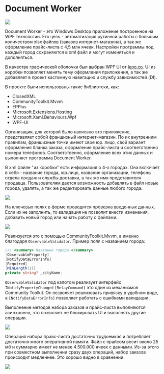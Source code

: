 # Document Worker

![](https://lh3.googleusercontent.com/fife/AMPSemeB57pvmyH2pfPLj08wvCNAL6oXHZH0VoWlog5A4sTzAvCQ-PRtf6yOoHSmyXnmv64UaS7zyl2QhEVtYFyer3tP_UYuAxEPiip9otf5gRXJB0QDLQIqGbgb2bvkwirf5TM3ciUr2Jx8qnZOnXnp22QIAqCHFcSfQo0BoqWNCg3SKd2nWFpQhIpuY003B-ym_ApzvybNHUu566DM9bOqc-ZiFKoHU5yu-VSg4gQvJy7cuLQHlriyx7wZA82n27-F91TvhIcjVNrzab-3WCMBz-W8WtiJgO2i1-7j39luLlQl1oDZSKD8nh6F7tI935w4lb2JEKq24Hh3gqK5egKme96qA3RlCtIuzqJPGSVEQVfhDvURdrmMZdqfbWeWD2hfacuKp8j6fTUmfB1QpyGASAaItsSxjO1-0T6x2urzI6EGn-7ZFWB6AH9Cxm_DeuFi13ElQkBNOp5dQNTNvdv8Ld_QkFf9_2cvymsT7dXA9UJSjVrJlTNvacjjxBl4ErSLXKfEqddEbVE3AUgn0a-CKIqGgM1gmJTcl-os3JyfNEXGGmbE2u7irFYKUDP1HqPgA2kZ0yK9hwXF5fu-T1nBJhqz56Kfk8h8K5l8RRAkhsZjgOq97FM_EQ5WC8Cqp7pU48U_r4wKWXaNItxK0f5px6L7lA3NxOG-_6taWnrP2quTCkyH9oLmHi8shQqu1-hOxPSbTXc4PWvwXedsBXBg4Kks8Skv4qol9MA0fGXir1Q45FtCanrFtx7EfgGnSEaC47whx1_ieBoCCjppFgYusHYwII0ldBvNFlGiOsiN-eISIImT1sn_CsaJ5iY1D1p5XNz_UcYps84VKQK7aeW5ouX8K34HA-8YPbFVIuCcanbhzDjXRausNN018tQI4TwTRUxBUAfh2cO_B1-c9W5mGtwL229xju_NOLSnYssAgHVnUxHFvmf-agTeGx0negS5uV-cXV33UnyJhz46dZrGzrkMu6cqQGRJPtVnawsKeecz-TM4N0MJLj90NuSar_Zb3gAMwkZ5kXzowAxbm43WVJsoRxtLhVmst-NI63rpuTDuLN1ILtC9zVugeIfqypqpRx8tZ1HFb7t8W2jD7PCsxcsa1WtMJBH6IL0NviEALw_KRWGnMYUmV2NI7cblF0p8zqVgpzOw43cdGe-C2_WIhIitbzE_rBSB1iklCQQrJNhj7qbx1lvdzvDqWZG67YMixydTgXsxtEVktHc9Cs6WVPizdRFhZnUmAQW3sDjse028lBI3chOv4fZFlmXaK4oIXBUG2Q0bja_p-5UKi-MqpueytUFZbE9UWn5b6SkZFbft4oYaMy3r2GerGcU_OTeHInnJIW_MbUWhoXf1n7FruB1HSTGKksrBEmC3FsvhyzwUPHdLSAyqJvquPSZFv_qp2pHlAN1yOZySxaFhx8WInnU-U3b2SUzle6ewRhXQkb1EVPr6KUyGy7Iq0u1XdP_ACkeUp40hoev9CMyUgfFTYA=w1920-h940)

Document Worker - это Windows Desktop приложение построенное на WPF технологии. Его цель - автоматизация рутинной работы с большим количеством xlsx файлов (заказов интернет-магазина), а так же оформление прайс-листа с 4,5 млн ячеек. Настройки программы под каждый город сохраняются в xml файл и могут изменяться и дополняться.

В качестве графической оболочки был выбран WPF UI от [lepo.co](https://wpfui.lepo.co/). UI из коробки позволяет менять тему оформления приложения, а так же добавляет в проект кастомную навигацию и службу зависимостей (DI).

В проекте были использованы такие библиотеки, как:
- ClosedXML
- CommunityToolkit.Mvvm
- EPPlus
- Microsoft.Extensions.Hosting
- Microsoft.Xaml.Behaviours.Wpf
- WPF-UI

Организация, для которой было написано это приложение, представляет собой франшизный интернет-магазин. По их внутренним правилам, франшизные точки имеют свое юр. лицо, свой вариант оформления бланка заказа, оформление прайс-листа и соответственно номера телефонов. Соответственно, оформление всех этих данных и выполняет программа Document Worker.

В xml файле "из коробки" есть информация о 4-х городах. Она включает в себя - название города, юр.лицо, название организации, телефоны отдела продаж и службы доставки, а так же имя представителя продавца. Пользователям дается возможность добавлять в файл новые города, удалять, а так же редактировать данные любого города.

![](https://lh3.googleusercontent.com/fife/AMPSemd9oVIuVqYP-13iBYpp2PIr2QQiS3k47TpNk0zFjywbM3Iq_SjzaSgqAu2nhJ2BZ7dcOhgQp-x36k1rQeDTWIFcT12S1pPHQ6gCBbteieczFWavx2JTCG4Vi8a1x80n7vo53QK7YwRvC4WpWiLxAm-0T7sbO7PuD28C06_0KxdKkijgYDRAHpTucIEN9fqc84kikEP04HVyHRipcqq4Q6zUSaX7B278hag7sEJN1hbnLtXsIB85SbJQKE-Z1B3D76q7YlVzgnfWMK-Z97dAug-NMKCd_A9COCLPV3No8LSQN3JjcIIy3gYTjjY1IcU9zB49eUrWZPiD1k2KDb9YK9hWYo9J71xQZibU0qC0h3FIBBV9vmo7JX0SMs2dCURtzHP80kEEFBdMEZObeZri-v5QhTXEk1KMq-ETLkW7087O-hkfqyzGaF-JVQDDpYluzJ0opKdx3hN3j6EnbFTmCI34thSQpTXegPcgqYyOsySHjLUb8S6WVNckWLhKLvawl_05ksGDz10bB9qdbmNFOyW2ewllznw0R1QN1KFjc1qq1GYBoq7qyQp1Yja6biDAnd9ixQtTnmZVk6aj6U6_PSsj5H_lOFhFxEC9if6luY4qV8YmykVaX45G_mGQpyxmZsSJWjYiqd0KcTLbGlxPs2pTpKK7qqf5g9h-erzvUUF2KwP2uvqlo_GNNf6X7N4BP81oFYAVMVqfMEb9-mt7IIKbll7kCfomtQtaLicCLeGUVbemsJLntfKoysiEXDtRYPfEdxRme_gXSAzdi0Pbr4jQtVkdY4nvHHVooOVlNkAVzAio6hzP5V-a9A4u5u4duPjczwk2vrOKrE71rlbE1ipjQNrj9Lozc4GGoZE6gdCov0L92cBKXdlBf7-K9QQ173OJ-Rr33MRu1QXJcp-jKDodDYmZjeD1mCp0UMijBebGEtkxyRQfSPgz7tWMRuH6qknZkXSD5KuRGztpYHFt6VdeG70ZaSxCoq7J4Ugeb3pRrNSpc83HbDqu8XIpPm_lKPc4veiiu4pjRW3OBMoOvwO1yXO1Gm8ivvbUr0Y8Sx6b_XP0VgfNmktHSuH4uP1YRGJ-XURwfBAsl6hgKD03Q9hJRCJoThcRH_nFIzOmF6B9nNdFfVD1SHw3IGEftV5Sh6pJw07IYOsByen1pCD6sltjz9RUNSCZnH46U1AEjTvG9kyyuMVdozfcJ4fsH03vGtS9vwdhFerc-YFBiyKHHDHioSXqI4r4WOqZfE4lhh2BZruZUprgc7ukyqrygNf8CQaO11fQo9K8WzQb3Ya3J90JIZHahsFFplABemq9_aQdBiayVJKxf1igeSrmktC-II0BFzJgP9dcf7l3XjJFQ6CQVkZ5X1lA0ZlfQEGBbCCy53_d2r91qEJ1093pkG97xj2qlPBeQGbMDyvqVpSSj5Nrmaro_hfQTtYQRcjbcx9fXbBbOdAe7Xe_tkmHBqQ-9qS2Fqei9fuBwMwMZQJNuQ=w1920-h940)

На ключевых полях в форме проводится проверка введенных данных. Если их не заполнить, то валидация не позволит внести изменения, добавить новый город или начать работу с файлами.

![](https://lh3.googleusercontent.com/fife/AMPSemeaMmNmA-Jjtxjm3mm4_pfaaZB6dI57fwj5s4KCQOxTj8yhiikzIu9MTiwvM_eu9_JfAZvv3EEd5d3UbcU-baCkokxDELMJDeCMhdlI_kv7Jofyaao1dwDdS1BmJI73sWH9g3zUQllWJ6z71I6im7kSFHLLPPbzlv38J6Nmhvq2SPVJO8NU61S_WEkPJ7330Frnh7Ik0-jtOOsuxDScwHdVMlCzlT-vJLn_JnBfebYa78agMyRZgWSyL7JyFVH3fNt_Tu-qTmcekGmoNfUO0S2v18rwzk0nd3qWUccPuK9WUI0Yp8BBu_iJIP0W7uZ0h6VCb0Xfovm9LS1SZJ4AFtuu7OkAzOc7XyfqXp7wnA_q2eMZE_c9zJe4J6JrbTTCxfxArhWWjanZHI3GfIqq86HjlCvWFD7Uf2b_K6nPghgSua5IaBsLDwVc7Y2li2so-OCUDDbfmax_bX5lVkvN2a6Kdw1ZrBhYljrPiye1SQqQLlp1Q7uXVHh5-frBtenw2ZN73ueRpfSVHOLD97X8zvPtJKk0VaqdXf--sjS4Rx9VAN52Jz0C3KtF28dbc3XqqCpQoW7BT8FuAGR3ZNC5OZraWjSi-JoKQlzM-FcASZ974AZypnNApiur3pq11d2uX55FPD5icCezL0U_CcqHh6-IeKM2JXvd6KRv0S8M29RwJkkRX6BtcYWrNmGIgyNMFNw15Au1N-_5KXtQMmw-mY7haFTpz-EyNnL2WkfZ84WHjce00JcJDxgWRsc8DhrmYq-oaJiAHlGctc4Xxk1XkeAUXGfGOGwHRG0E9SkxdoaXWmqHhajeaeEIYECL5bUwIuk8sNQhCtZdkbaljwnRbXoabzP_rji_fCapQ3IfDOmo6VRgcIlm_gGxKm8pzT2Vjgvn2iVIQuDL54pdioZn9y60ePAGMYsOnj-So0hIcfuDC5Rb32aX1eTUbu5-1GBOG_GzskVzLNYAympes7GZE8O0yTbakJkrBwJJ-UDh121Kk8EaXgXFVb9KQUByH91Itfs8pbE5NdPe4Mh4IjF5kfF065kPTv1SsRnAHt6MgzKvKQ1GG6ANL316drDZm1gwmYye-nZ_DK4VG_1S63OcR_mqPCFQ28GSshaqiSnAYgZ-yh8kwpjUr0SWx4UHStEoVeVyMtGbyYsCha9L91ZqClghtGlK9AcnKSgJaW2Uc492jw-v4NdMRLx-iRQeHrfaSpN1L1UqIQ3Ql6kx1gLR_4Rie8Rd6Kx0o7GDBvYxBv11WlR0G_VGyIL6YuG5FA-ZItF15DGX9g-XB6QixuZ07gEdsamYUY--qXmhhITYzS1fZknBGNAKwYtHBR9onfpVoBqtWxbOuFQz9effHujS6M_PVwYUWeAQfzXuJ1m6aucxi97sxjNll-NreRmnaoQhAZSKv0TD9kPfO4dSulo8wSnOU3OfE_BDPbJYMdgtiN7uzd6jDQ_oY0W76Clti1D2ODpbM399nczY-WitBbEiZA=w1920-h940)

Реализуется это с помощью CommunityToolkit.Mvvm, а именно благодаря `ObservableValidator`. Пример поля с названием города:

````c#
/// <summary> Название города </summary>
[ObservableProperty]
[NotifyDataErrorInfo]
[Required]
[MinLength(1)]
private string? _cityName;
````
`ObservableValidator` под капотом реализует интерфейс `INotifyPropertyChanged`
`[RelayCommand]` это один из механизмов Community Toolkit. Он позволяет реализовать привязку в удобном виде, а `[NotifyDataErrorInfo]` позволяет работать с ошибками валидации.

Выполнение методов набора заказов и прайс-листа выполняются асинхронно, что позволяет не блокировать UI и выполнять другие операции.

![](https://lh3.googleusercontent.com/fife/AMPSemeL8XGc6K0CJE1WvHNHwhOgYS8-gAu96or7NYIA0-urdjl-ZCqVRZpdccZmLhUapPHZPZyXcCy543GSGuTFbzGBCPHLlfIYP1jHRs8BGukC_QWYsF-M9dxwchgI9XcYKhLe1Thcs9v1dahsHR0BmNcVVCm5zUacP8Y4bK0JkMh1CV6hy5W4G-Os34QuOd0C9o02JvbKos6jEfNt2q76pjgX-Z44KwJbnF5hfC8UnHmjZwVJBp-xGDEvhDSgdfMzH9bSAbDW4WfjOCdTKAkvCaHNkzHAlYrZi8jpZQ_N1xIaOzYY4UYxFguBtW6rNqkMDrmRgwd8qyRBw6JHTC-DFg5oAQcasUDjltrF8-e7ev8serP_Z2PIIIloGYbnoyrH5bIYDPPyK3XZdLG7SAL7gtnlfJ6fua7Kv8FcGvvwlT04AjkZ-vIBQKESk1Bep-wkU-s4liUTMF4Sp3sImCskXx94A5gw2l1aYzLLpNVM2t0mzKcggPNFn2LTaSyjXUvP42W-OYiUQ7kt_BX3pQRgXE0_Qmx23qxITVlgYnQnDkzWz0iwnK-KhJLLe8bW0Jxg9N9pRMtzjs-bB_d7StvkRCNVX953WlbR8yQcFDvFC8goe_9AEtJDMx_jCN8tJXEqqzxpk0WLNPMcLEN8f0URSquZjZmx3vTyV4LFyH9tuyXD8aiKuRD0OIWz1xA8mXbnu5XzbJ3J8OjHUVaRrwtIs2CTWmH9v1XvmVixVPP17YE7LkCPhF0qFOIe9oimzgxKd3lejtxmJQB5sFyFTQfjs9nFRdVY7htkqLfbGb6e-j8GlR1aKrqSViT4VtKt6xmwoA7C4dVuXYz_9nhFyuZurv9MUzfaYX3_TfnKAPyvw2Z0r5NGchRiIHiweI3_D41P37hMjd9n7-YdHIPY5usTsTTZi02xyyXYYAwnhBnCCQsGdjAQlOndBA1h1lHT1t2fr4vtcBH6rMla1U4PxmPzq7TqkXICDJoUIWuEAm6rhc9idy2bzjjHAqfrqTqSCENNtDUdgKmzEvQUSNc1P226tzYIQD-rk7N3s_2iWDHCEeqVNGC_dtoaKUzRw8VzRq4NKnvf3Hu9sp6exX9YmAORhZPf87GgQdZ_voW8oSVdbo9bCYU54xQyxCXfTHAfVVI9t4L9Ilwi0eZQw_OH4OJQ8UTi2xvc-dqGnf7AZqclUFKdm3VqO6uIV4eC80FhPZuxcaNKKxgRQCbpsgdGdc9Hv7uvAj-neOHM-3rglHmLuxpHjll045FGMqHrFPunZdcXHdUFZWuZWClUXRkXWtXJ8M30BDzkHKWsQ6er5KBcPc56bSkr278oJLq5zP7cVCJG-ilhSAjRnWCjjRw1PMtA-4xUrVGG90x0hr1_duPLHnAu-BVzzz18oVu83mUXoSufCEQ728PLku3ug_LMy6dw_ZSaEZqZjZNOoh5OjSvhHSd6y2Zm2wOJ2UQfj1DCbQfdrEekyT55cPu4ByC4kAR9LQ=w1920-h940)

Операция набора прайс-листа достаточно трудоемкая и потребляет достаточно много оперативной памяти. Файл с прайсом весит около 25 мб и суммарно имеет не менее 4.500.000 ячеек с данными. Из-за этого при совместном выполнении сразу двух операций, набор заказов происходит медленнее. Это хорошо видно в сравнении.

![](https://lh3.googleusercontent.com/fife/AMPSemcq9tnALtuPjNaG28G1EXu6wAI5-9xm2kiSYSURxLD0umDiH4OfNIy0YrtdAIZPiFeZ8jx4URpnlE9z0FBsCD4exjJaqesmavsotBqKUUVrkStwvmw_7S-5kkZJT8IRF7fzArJuAC_ITI9E4tkcBWPg8kH64SN_GAQbVnhlS82vIaTWy7huiajSlAZKibKHZYvXB4GMvNPdTSL-c6jwvaAseZF4Fc632kRkb0DizUJIGBUE0iMO6VDLUjDROwxKG0XBs3IecKOpMlfZ1eUHNpvlxP62_OSi3iw5xA6xOvCTPG9sUbU973DIclo6wEmYzIGzcKi2Jjzv2vjQ5JHG7QyLPGOytLBe7jBYnziy_cSg7_UwE9HAXbrgbhIZIxFD-cUuZ9QGJehXtYdBt74YnbTqcuPwM3o2u4Ow3aj0PD0UIZlBZtupOlsrOi3zpyWCZOYPBe24SbzQhl2BvivOsYT6oDmUorvyOiCVUHz0ZbKQ5SeTpf4mYFh7TiGDyHmjIBWAoU2ly5vhiskPM89h9jVFCTjKcEC5ozv5sI3_DLDLKMzGcWN2L6QbkQc8jvRz1EAcY3-Hw-KOpZp9aUL9zBoPv8V8HaLGnWNNrgIxmcvj9AsFTd3i3igy2Dx3IJavsinWN806plWiBjaZF3C0KM4krR4Xdhzp924C62ybl0bdQgzPrxPkT7qyqKtGZ66eJa9cZkSUi-1kqzZ8G33JgHbHlX9QMV0bvQjIrwsCh7LqkJUOeLZ5hC6YYSS3jceh1H1pqy756KFqKg-e88Wv_0jGeo_zTOtFZ4RGunXVDVOA4we0TNRixPbz_cMByRhStU4fzvSXuNqa5r0W5dRakPtEGhvduB30DDvjYMWl8J7gjC4T-_YgOaJIDWXnj99azbH0xxhb_hvP43uZ6a1ZFCsqN714eo0U_5SdHFZbEetJbthvnRu3KmocKX6hj5EgMz6j966jF-bnwHBIBOwMWZGazn5lfAlXGa8MUoZa-Qbir59vAVPxxpbSAeZr7JI7IYp3B6BuUSlrYuHSu5K0z1ZJPz1sx5fHkxiUrRidXG-HsBgrnyQGCYesLBrAgxdqzomZFAvpX_UJJy_aiHkz_9NxZmVZ-u8-3aFtjSRfhUK96J7cxRn4UjEPlrgJpht1mZI7EzPK3SrMHMVF48z59yw9ath8L4zD6npAajXoNokdGdrFeOpaYCdgK_EIvHl8OW41D2SdaHOcBEp92DYIiZ56tPd3cwy-6NkswMh02REn3jFGLa0QbLsM01jgseFdF6o5yyhD27hHM23alQWNx4-Btd2lewxt306B3sWOOZ5_oZgLxbnV-K3Hb-nd3elTa7G8CnEm2Z08cSjZQCYQzL6cID0IJ8QF5PBXjqDWAdFZMQluTiR9D5xc6v0laWmVr-l61zoU_lny_X7CdUHjDQLOUbuugFb54_rbClnRLtCyPNHXp75xV4key4p5ZOYqI1yKGf3t3HCk0G_lG9iG_w=w1920-h940)
